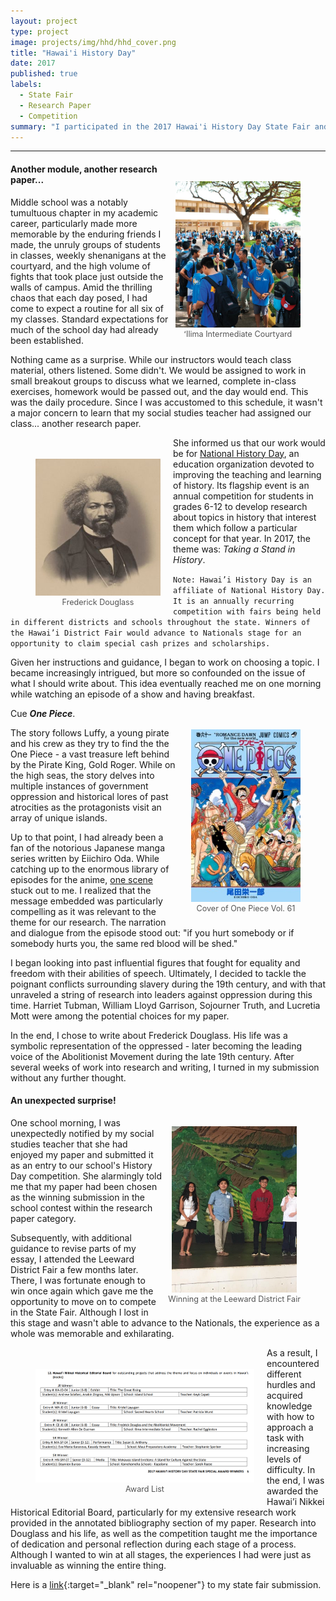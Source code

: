 ```yaml
---
layout: project
type: project
image: projects/img/hhd/hhd_cover.png
title: "Hawai'i History Day"
date: 2017
published: true
labels:
  - State Fair
  - Research Paper
  - Competition
summary: "I participated in the 2017 Hawai'i History Day State Fair and was awarded the Hawai'i Nikkei Historical Editorial Board for my research paper. It details the inspiring life of Frederick Douglass, a runaway slave who escaped to freedom and became a pivotal voice of the Abolitionist Movement."
---
```

<hr>

<!-- Padding for space between sections-->
<div>
    <p class="pt-1"></p>
</div>

<figure style="float: right; margin-left: 10px; text-align: center; padding-top: 20px">
  <img width="200" class="rounded" src="/projects/img/hhd/ilima_courtyard.jpg" alt="ʻIlima Intermediate Courtyard">
  <figcaption style="font-size: 0.9em; color: #555;">
    ʻIlima Intermediate Courtyard
  </figcaption>
</figure>

#### Another module, another research paper...
Middle school was a notably tumultuous chapter in my academic career, particularly made more memorable by the enduring friends I made, the unruly groups of students in classes, weekly shenanigans at the courtyard, and the high volume of fights that took place just outside the walls of campus. Amid the thrilling chaos that each day posed, I had come to expect a routine for all six of my classes. Standard expectations for much of the school day had already been established. 

Nothing came as a surprise. While our instructors would teach class material, others listened. Some didn't. We would be assigned to work in small breakout groups to discuss what we learned, complete in-class exercises, homework would be passed out, and the day would end. This was the daily procedure. Since I was accustomed to this schedule, it wasn't a major concern to learn that my social studies teacher had assigned our class... another research paper. 

<figure style="float: left; margin-right: 20px; text-align: center; padding-top: 20px">
  <img width="200" class="rounded" src="/projects/img/hhd/frederick_douglass.jpg" alt="Frederick Douglass">
  <figcaption style="font-size: 0.9em; color: #555;">
    Frederick Douglass
  </figcaption>
</figure>

She informed us that our work would be for [National History Day](https://nhd.org/en/), an education organization devoted to improving the teaching and learning of history. Its flagship event is an annual competition for students in grades 6-12 to develop research about topics in history that interest them which follow a particular concept for that year. In 2017, the theme was: _Taking a Stand in History_. 

`Note: Hawai’i History Day is an affiliate of National History Day. It is an annually recurring competition with fairs being held in different districts and schools throughout the state. Winners of the Hawai’i District Fair would advance to Nationals stage for an opportunity to claim special cash prizes and scholarships.`

Given her instructions and guidance, I began to work on choosing a topic. I became increasingly intrigued, but more so confounded on the issue of what I should write about. This idea eventually reached me on one morning while watching an episode of a show and having breakfast. 

<figure style="float: right; margin-left: 25px; text-align: center; padding-top: 20px">
  <img width="175" class="rounded" src="/projects/img/hhd/one_piece.jpg" alt="One Piece cover">
  <figcaption style="font-size: 0.9em; color: #555;">
    Cover of One Piece Vol. 61
  </figcaption>
</figure>

Cue ***One Piece***. 

The story follows Luffy, a young pirate and his crew as they try to find the the One Piece - a vast treasure left behind by the Pirate King, Gold Roger. While on the high seas, the story delves into multiple instances of government oppression and historical lores of past atrocities as the protagonists visit an array of unique islands.

Up to that point, I had already been a fan of the notorious Japanese manga series written by Eiichiro Oda. While catching up to the enormous library of episodes for the anime, [one scene](https://www.youtube.com/watch?v=cgDQgFlMxbw) stuck out to me. I realized that the message embedded was particularly compelling as it was relevant to the theme for our research. The narration and dialogue from the episode stood out: "if you hurt somebody or if somebody hurts you, the same red blood will be shed." 

I began looking into past influential figures that fought for equality and freedom with their abilities of speech. Ultimately, I decided to tackle the poignant conflicts surrounding slavery during the 19th century, and with that unraveled a string of research into leaders against oppression during this time. Harriet Tubman, William Lloyd Garrison, Sojourner Truth, and Lucretia Mott were among the potential choices for my paper. 

In the end, I chose to write about Frederick Douglass. His life was a symbolic representation of the oppressed - later becoming the leading voice of the Abolitionist Movement during the late 19th century. After several weeks of work into research and writing, I turned in my submission without any further thought. 

#### An unexpected surprise!

<figure style="float: right; margin-left: 10px; text-align: center;">
  <img width="200" class="rounded" src="/projects/img/hhd/leeward_win.jpg" alt="Leeward District Fair award">
  <figcaption style="font-size: 0.9em; color: #555;">
    Winning at the Leeward District Fair
  </figcaption>
</figure>

One school morning, I was unexpectedly notified by my social studies teacher that she had enjoyed my paper and submitted it as an entry to our school's History Day competition. She alarmingly told me that my paper had been chosen as the winning submission in the school contest within the research paper category. 

Subsequently, with additional guidance to revise parts of my essay, I attended the Leeward District Fair a few months later. There, I was fortunate enough to win once again which gave me the opportunity to move on to compete in the State Fair. Although I lost in this stage and wasn't able to advance to the Nationals, the experience as a whole was memorable and exhilarating. 

<figure style="float: left; margin-right: 20px; text-align: center; padding-top: 20px">
  <a href="/projects/img/hhd/nikkei_award.PNG" target="_blank" rel="noopener noreferrer">
    <img
      width="350"
      class="rounded"
      src="/projects/img/hhd/nikkei_award.PNG"
      alt="Nikkei Award"
    >
  </a>
  <figcaption style="font-size: 0.9em; color: #555;">
    Award List
  </figcaption>
</figure>


As a result, I encountered different hurdles and acquired knowledge with how to approach a task with increasing levels of difficulty. In the end, I was awarded the Hawai’i Nikkei Historical Editorial Board, particularly for my extensive research work provided in the annotated bibliography section of my paper. Research into Douglass and his life, as well as the competition taught me the importance of dedication and personal reflection during each stage of a process. Although I wanted to win at all stages, the experiences I had were just as invaluable as winning the entire thing.

Here is a [link](/projects/img/hhd/state_fair_paper.pdf){:target="_blank" rel="noopener"} to my state fair submission.
